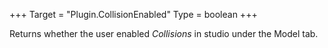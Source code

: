+++
Target = "Plugin.CollisionEnabled"
Type = boolean
+++

Returns whether the user enabled _Collisions_ in studio under the Model tab.